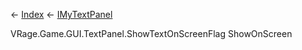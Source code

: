 ← [Index](Api-Index) ← [IMyTextPanel](Sandbox.ModAPI.Ingame.IMyTextPanel)

VRage.Game.GUI.TextPanel.ShowTextOnScreenFlag ShowOnScreen